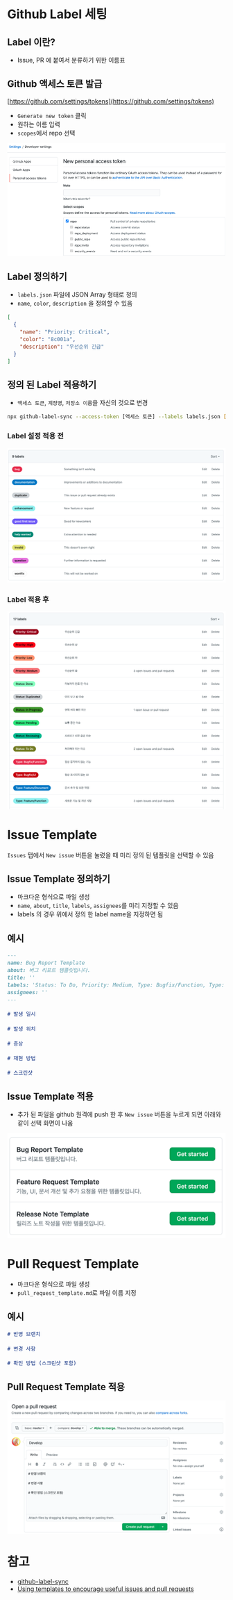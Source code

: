 # Github Label 세팅

## Label 이란?
- Issue, PR 에 붙여서 분류하기 위한 이름표

## Github 액세스 토큰 발급
[https://github.com/settings/tokens](https://github.com/settings/tokens)
- `Generate new token` 클릭
- 원하는 이름 입력
- `scopes`에서 repo 선택

![](./images/new-personal-access-token.png)

## Label 정의하기
- `labels.json` 파일에 JSON Array 형태로 정의
- `name`, `color`, `description` 을 정의할 수 있음
```json
[
  {
    "name": "Priority: Critical",
    "color": "8c001a",
    "description": "우선순위 긴급"
  }
]
```

## 정의 된 Label 적용하기
- `액세스 토큰`, `계정명`, `저장소 이름`을 자신의 것으로 변경
```sh
npx github-label-sync --access-token [액세스 토큰] --labels labels.json [계정명]/[저장소 이름]
```

### Label 설정 적용 전
![](images/before-apply-labels.png)

### Label 적용 후
![](images/after-apply-labels.png)


# Issue Template
`Issues` 탭에서 `New issue` 버튼을 눌렀을 때 미리 정의 된 템플릿을 선택할 수 있음

## Issue Template 정의하기
- 마크다운 형식으로 파일 생성
- `name`, `about`, `title`, `labels`, `assignees`를 미리 지정할 수 있음
- labels 의 경우 위에서 정의 한 label name을 지정하면 됨 

## 예시
```markdown
---
name: Bug Report Template
about: 버그 리포트 템플릿입니다.
title: ''
labels: 'Status: To Do, Priority: Medium, Type: Bugfix/Function, Type: Bugfix/UI'
assignees: ''
---

# 발생 일시

# 발생 위치

# 증상

# 재현 방법

# 스크린샷

```

## Issue Template 적용
- 추가 된 파일을 github 원격에 push 한 후 `New issue` 버튼을 누르게 되면 아래와 같이 선택 화면이 나옴

![](images/issue-template.png)

# Pull Request Template
- 마크다운 형식으로 파일 생성
- `pull_request_template.md`로 파일 이름 지정

## 예시
```markdown
# 반영 브랜치

# 변경 사항

# 확인 방법 (스크린샷 포함)
```

## Pull Request Template 적용
![](images/pull-request-template.png)

# 참고
- [github-label-sync](https://github.com/Financial-Times/github-label-sync)
- [Using templates to encourage useful issues and pull requests](https://docs.github.com/en/free-pro-team@latest/github/building-a-strong-community/using-templates-to-encourage-useful-issues-and-pull-requests)